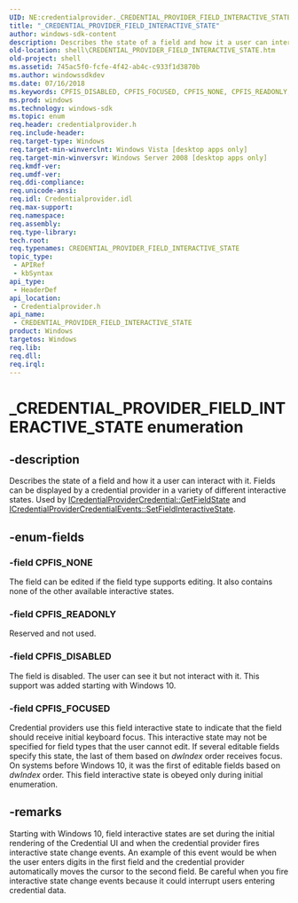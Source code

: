 ```yaml
---
UID: NE:credentialprovider._CREDENTIAL_PROVIDER_FIELD_INTERACTIVE_STATE
title: "_CREDENTIAL_PROVIDER_FIELD_INTERACTIVE_STATE"
author: windows-sdk-content
description: Describes the state of a field and how it a user can interact with it. Fields can be displayed by a credential provider in a variety of different interactive states.
old-location: shell\CREDENTIAL_PROVIDER_FIELD_INTERACTIVE_STATE.htm
old-project: shell
ms.assetid: 745ac5f0-fcfe-4f42-ab4c-c933f1d3870b
ms.author: windowssdkdev
ms.date: 07/16/2018
ms.keywords: CPFIS_DISABLED, CPFIS_FOCUSED, CPFIS_NONE, CPFIS_READONLY, CREDENTIAL_PROVIDER_FIELD_INTERACTIVE_STATE, CREDENTIAL_PROVIDER_FIELD_INTERACTIVE_STATE enumeration [Windows Shell], _CREDENTIAL_PROVIDER_FIELD_INTERACTIVE_STATE, _shell_CREDENTIAL_PROVIDER_FIELD_INTERACTIVE_STATE, credentialprovider/CPFIS_DISABLED, credentialprovider/CPFIS_FOCUSED, credentialprovider/CPFIS_NONE, credentialprovider/CPFIS_READONLY, credentialprovider/CREDENTIAL_PROVIDER_FIELD_INTERACTIVE_STATE, shell.CREDENTIAL_PROVIDER_FIELD_INTERACTIVE_STATE
ms.prod: windows
ms.technology: windows-sdk
ms.topic: enum
req.header: credentialprovider.h
req.include-header: 
req.target-type: Windows
req.target-min-winverclnt: Windows Vista [desktop apps only]
req.target-min-winversvr: Windows Server 2008 [desktop apps only]
req.kmdf-ver: 
req.umdf-ver: 
req.ddi-compliance: 
req.unicode-ansi: 
req.idl: Credentialprovider.idl
req.max-support: 
req.namespace: 
req.assembly: 
req.type-library: 
tech.root: 
req.typenames: CREDENTIAL_PROVIDER_FIELD_INTERACTIVE_STATE
topic_type:
 - APIRef
 - kbSyntax
api_type:
 - HeaderDef
api_location:
 - Credentialprovider.h
api_name:
 - CREDENTIAL_PROVIDER_FIELD_INTERACTIVE_STATE
product: Windows
targetos: Windows
req.lib: 
req.dll: 
req.irql: 
---
```


# _CREDENTIAL_PROVIDER_FIELD_INTERACTIVE_STATE enumeration


## -description


Describes the state of a field and how it a user can interact with it. Fields can be displayed by a credential provider in a variety of different interactive states. Used by <a href="https://msdn.microsoft.com/9a709835-cf89-464d-a257-d16a1312ab44">ICredentialProviderCredential::GetFieldState</a> and <a href="https://msdn.microsoft.com/649f0f65-78dd-4232-b471-9a18d1448f1d">ICredentialProviderCredentialEvents::SetFieldInteractiveState</a>.


## -enum-fields




### -field CPFIS_NONE

The field can be edited if the field type supports editing. It also contains none of the other available interactive states.


### -field CPFIS_READONLY

Reserved and not used.


### -field CPFIS_DISABLED

The field is disabled. The user can see it but not interact with it. This support was added starting with Windows 10.


### -field CPFIS_FOCUSED

Credential providers use this field interactive state to indicate that the field should receive initial keyboard focus. This interactive state may not be specified for field types that the user cannot edit. If several editable fields specify this state, the last of them based on <i>dwIndex</i> order receives focus. On systems before  Windows 10, it was the first of editable fields based on <i>dwIndex</i> order. This field interactive state is obeyed only during initial enumeration.


## -remarks



Starting with Windows 10, field interactive states are set during the initial rendering of the Credential UI and when the credential provider fires interactive state change events. An example of this event would be when the user enters digits in the first field and the credential provider automatically moves the cursor to the second field. Be careful when you fire interactive state change events because it could interrupt users entering credential data.



